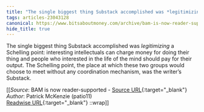 ```yaml
---
title: "The single biggest thing Substack accomplished was *legitimizing* a Schelling ..."
tags: articles-23043128
canonical: https://www.bitsaboutmoney.com/archive/bam-is-now-reader-supported/
hide_title: true
---
```


The single biggest thing Substack accomplished was *legitimizing* a Schelling point: interesting intellectuals can charge money for doing their thing and people who interested in the life of the mind should pay for their output. The Schelling point, the place at which these two groups would choose to meet without any coordination mechanism, was the writer’s Substack.


[[_Source_: BAM is now reader-supported - [Source URL](https://www.bitsaboutmoney.com/archive/bam-is-now-reader-supported/){:target="_blank"}<br>
_Author_: Patrick McKenzie (patio11)<br>
[Readwise URL](https://readwise.io/open/452277281){:target="_blank"}
::wrap]]